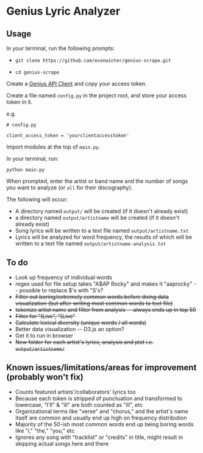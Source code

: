 # Genius Lyric Analyzer



## Usage

In your terminal, run the following prompts:

* `git clone https://github.com/evanwinter/genius-scrape.git`

* `cd genius-scrape`

Create a [Genius API Client](https://genius.com/api-clients/new) and copy your access token.

Create a file named `config.py` in the project root, and store your access token in it.

e.g.
```
# config.py

client_access_token = 'yourclientaccesstoken'
```

Import modules at the top of `main.py`.

In your terminal, run:

`python main.py`

When prompted, enter the artist or band name and the number of songs you want to analyze (or `all` for their discography).

The following will occur:

* A directory named `output/` will be created (if it doesn't already exist)
* a directory named `output/artistname` will be created (if it doesn't already exist)
* Song lyrics will be written to a text file named `output/artistname.txt`
* Lyrics will be analyzed for word frequency, the results of which will be written to a text file named `output/artistname-analysis.txt`

## To do

* Look up frequency of individual words
* regex used for file setup takes "A$AP Rocky" and makes it "aaprocky" -- possible to replace $'s with "S's?
* ~~Filter out boring/extremely common words before doing data visualization (but after writing most common words to text file)~~
* ~~tokenize artist name and filter from analysis -- always ends up in top 50~~
* ~~Filter for "(Live", "[Live"~~
* ~~Calculate lexical diversity (unique words / all words)~~
* Better data visualization -- D3.js an option?
* Get it to run in browser
* ~~New folder for each artist's lyrics, analysis and plot i.e. `output/artistname/`~~

## Known issues/limitations/areas for improvement (probably won't fix)

* Counts featured artists'/collaborators' lyrics too
* Because each token is stripped of punctuation and transformed to lowercase, "I'll" & "ill" are both counted as "ill", etc
* Organizational terms like "verse" and "chorus," and the artist's name itself are common and usually end up high on frequency distribution
* Majority of the 50-ish most common words end up being boring words like "i," "the," "you," etc
* Ignores any song with "tracklist" or "credits" in title, might result in skipping actual songs here and there

